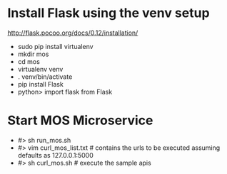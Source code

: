 # Install Flask using the venv setup
http://flask.pocoo.org/docs/0.12/installation/
* sudo pip install virtualenv
* mkdir mos
* cd mos
* virtualenv venv
* . venv/bin/activate
* pip install Flask
* python> import flask from Flask


# Start MOS Microservice
* #> sh run_mos.sh 
* #> vim curl_mos_list.txt # contains the urls to be executed assuming defaults as 127.0.0.1:5000
* #> sh curl_mos.sh # execute the sample apis

